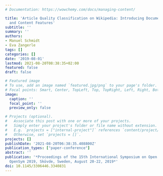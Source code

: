 ```yaml
---
# Documentation: https://wowchemy.com/docs/managing-content/

title: 'Article Quality Classification on Wikipedia: Introducing Document Embeddings
  and Content Features'
subtitle: ''
summary: ''
authors:
- Manuel Schmidt
- Eva Zangerle
tags: []
categories: []
date: '2019-08-01'
lastmod: 2021-08-20T08:38:35+02:00
featured: false
draft: false

# Featured image
# To use, add an image named `featured.jpg/png` to your page's folder.
# Focal points: Smart, Center, TopLeft, Top, TopRight, Left, Right, BottomLeft, Bottom, BottomRight.
image:
  caption: ''
  focal_point: ''
  preview_only: false

# Projects (optional).
#   Associate this post with one or more of your projects.
#   Simply enter your project's folder or file name without extension.
#   E.g. `projects = ["internal-project"]` references `content/project/deep-learning/index.md`.
#   Otherwise, set `projects = []`.
projects: []
publishDate: '2021-08-20T06:38:35.408800Z'
publication_types: ["paper-conference"]
abstract: ''
publication: '*Proceedings of the 15th International Symposium on Open Collaboration,
  OpenSym 2019, Skövde, Sweden, August 20-22, 2019*'
doi: 10.1145/3306446.3340831
---
```

